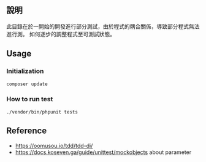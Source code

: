 ## 說明

此目錄在於一開始的開發進行部分測試，由於程式的耦合關係，導致部分程式無法進行測。
如何逐步的調整程式至可測試狀態。

## Usage

### Initialization
    composer update

### How to run test
    ./vendor/bin/phpunit tests
    
## Reference
* https://oomusou.io/tdd/tdd-di/
* https://docs.koseven.ga/guide/unittest/mockobjects about parameter
